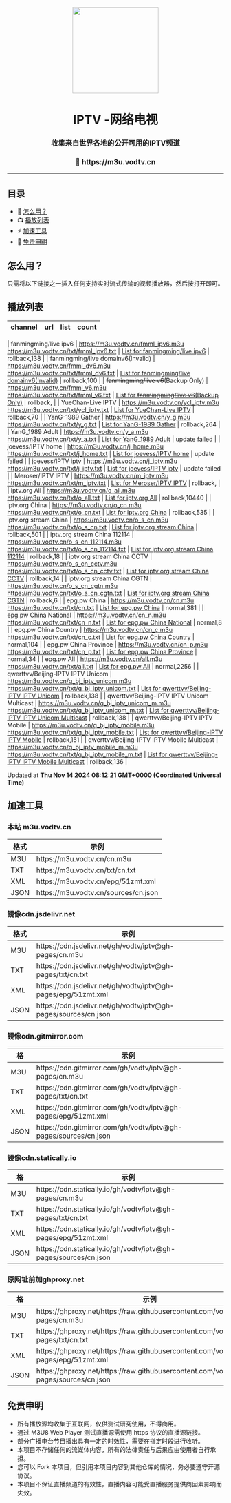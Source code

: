 <div align="center">
<img src="https://vodtv.gitee.io/img/iptv/logo.png" height="200"/>
<h1 align="center">IPTV -网络电视</h1>
<h3>收集来自世界各地的公开可用的IPTV频道</h3>
<h3>🔗 https://m3u.vodtv.cn</h3>
</div>

---
## 目录

- 🚀 [怎么用？](#怎么用？)
- 📺 [播放列表](#播放列表)
- ⚡️ [加速工具](#加速工具)
- 📖 [免责申明](#免责申明)

##  怎么用？

只需将以下链接之一插入任何支持实时流式传输的视频播放器，然后按打开即可。

## 播放列表

| channel | url | list | count |
| ------- | --- | ---- | ----- |

| fanmingming/live ipv6 | <https://m3u.vodtv.cn/fmml_ipv6.m3u> <br> <https://m3u.vodtv.cn/txt/fmml_ipv6.txt> | [List for fanmingming/live ipv6](https://m3u.vodtv.cn/list/fmml_ipv6.list) | rollback,138 |
| fanmingming/live domainv6(Invalid) | <https://m3u.vodtv.cn/fmml_dv6.m3u> <br> <https://m3u.vodtv.cn/txt/fmml_dv6.txt> | [List for fanmingming/live domainv6(Invalid)](https://m3u.vodtv.cn/list/fmml_dv6.list) | rollback,100 |
| ~~fanmingming/live v6~~(Backup Only) | <https://m3u.vodtv.cn/fmml_v6.m3u> <br> <https://m3u.vodtv.cn/txt/fmml_v6.txt> | [List for ~~fanmingming/live v6~~(Backup Only)](https://m3u.vodtv.cn/list/fmml_v6.list) | rollback, |
| YueChan-Live IPTV | <https://m3u.vodtv.cn/ycl_iptv.m3u> <br> <https://m3u.vodtv.cn/txt/ycl_iptv.txt> | [List for YueChan-Live IPTV](https://m3u.vodtv.cn/list/ycl_iptv.list) | rollback,70 |
| YanG-1989 Gather | <https://m3u.vodtv.cn/y_g.m3u> <br> <https://m3u.vodtv.cn/txt/y_g.txt> | [List for YanG-1989 Gather](https://m3u.vodtv.cn/list/y_g.list) | rollback,264 |
| YanG_1989 Adult | <https://m3u.vodtv.cn/y_a.m3u> <br> <https://m3u.vodtv.cn/txt/y_a.txt> | [List for YanG_1989 Adult](https://m3u.vodtv.cn/list/y_a.list) | update failed |
| joevess/IPTV home | <https://m3u.vodtv.cn/j_home.m3u> <br> <https://m3u.vodtv.cn/txt/j_home.txt> | [List for joevess/IPTV home](https://m3u.vodtv.cn/list/j_home.list) | update failed |
| joevess/IPTV iptv | <https://m3u.vodtv.cn/j_iptv.m3u> <br> <https://m3u.vodtv.cn/txt/j_iptv.txt> | [List for joevess/IPTV iptv](https://m3u.vodtv.cn/list/j_iptv.list) | update failed |
| Meroser/IPTV IPTV | <https://m3u.vodtv.cn/m_iptv.m3u> <br> <https://m3u.vodtv.cn/txt/m_iptv.txt> | [List for Meroser/IPTV IPTV](https://m3u.vodtv.cn/list/m_iptv.list) | rollback, |
| iptv.org All | <https://m3u.vodtv.cn/o_all.m3u> <br> <https://m3u.vodtv.cn/txt/o_all.txt> | [List for iptv.org All](https://m3u.vodtv.cn/list/o_all.list) | rollback,10440 |
| iptv.org China | <https://m3u.vodtv.cn/o_cn.m3u> <br> <https://m3u.vodtv.cn/txt/o_cn.txt> | [List for iptv.org China](https://m3u.vodtv.cn/list/o_cn.list) | rollback,535 |
| iptv.org stream China | <https://m3u.vodtv.cn/o_s_cn.m3u> <br> <https://m3u.vodtv.cn/txt/o_s_cn.txt> | [List for iptv.org stream China](https://m3u.vodtv.cn/list/o_s_cn.list) | rollback,501 |
| iptv.org stream China 112114 | <https://m3u.vodtv.cn/o_s_cn_112114.m3u> <br> <https://m3u.vodtv.cn/txt/o_s_cn_112114.txt> | [List for iptv.org stream China 112114](https://m3u.vodtv.cn/list/o_s_cn_112114.list) | rollback,18 |
| iptv.org stream China CCTV | <https://m3u.vodtv.cn/o_s_cn_cctv.m3u> <br> <https://m3u.vodtv.cn/txt/o_s_cn_cctv.txt> | [List for iptv.org stream China CCTV](https://m3u.vodtv.cn/list/o_s_cn_cctv.list) | rollback,14 |
| iptv.org stream China CGTN | <https://m3u.vodtv.cn/o_s_cn_cgtn.m3u> <br> <https://m3u.vodtv.cn/txt/o_s_cn_cgtn.txt> | [List for iptv.org stream China CGTN](https://m3u.vodtv.cn/list/o_s_cn_cgtn.list) | rollback,6 |
| epg.pw China | <https://m3u.vodtv.cn/cn.m3u> <br> <https://m3u.vodtv.cn/txt/cn.txt> | [List for epg.pw China](https://m3u.vodtv.cn/list/cn.list) | normal,381 |
| epg.pw China National | <https://m3u.vodtv.cn/cn_n.m3u> <br> <https://m3u.vodtv.cn/txt/cn_n.txt> | [List for epg.pw China National](https://m3u.vodtv.cn/list/cn_n.list) | normal,8 |
| epg.pw China Country | <https://m3u.vodtv.cn/cn_c.m3u> <br> <https://m3u.vodtv.cn/txt/cn_c.txt> | [List for epg.pw China Country](https://m3u.vodtv.cn/list/cn_c.list) | normal,104 |
| epg.pw China Province | <https://m3u.vodtv.cn/cn_p.m3u> <br> <https://m3u.vodtv.cn/txt/cn_p.txt> | [List for epg.pw China Province](https://m3u.vodtv.cn/list/cn_p.list) | normal,34 |
| epg.pw All | <https://m3u.vodtv.cn/all.m3u> <br> <https://m3u.vodtv.cn/txt/all.txt> | [List for epg.pw All](https://m3u.vodtv.cn/list/all.list) | normal,2256 |
| qwerttvv/Beijing-IPTV IPTV Unicom | <https://m3u.vodtv.cn/q_bj_iptv_unicom.m3u> <br> <https://m3u.vodtv.cn/txt/q_bj_iptv_unicom.txt> | [List for qwerttvv/Beijing-IPTV IPTV Unicom](https://m3u.vodtv.cn/list/q_bj_iptv_unicom.list) | rollback,138 |
| qwerttvv/Beijing-IPTV IPTV Unicom Multicast | <https://m3u.vodtv.cn/q_bj_iptv_unicom_m.m3u> <br> <https://m3u.vodtv.cn/txt/q_bj_iptv_unicom_m.txt> | [List for qwerttvv/Beijing-IPTV IPTV Unicom Multicast](https://m3u.vodtv.cn/list/q_bj_iptv_unicom_m.list) | rollback,138 |
| qwerttvv/Beijing-IPTV IPTV Mobile | <https://m3u.vodtv.cn/q_bj_iptv_mobile.m3u> <br> <https://m3u.vodtv.cn/txt/q_bj_iptv_mobile.txt> | [List for qwerttvv/Beijing-IPTV IPTV Mobile](https://m3u.vodtv.cn/list/q_bj_iptv_mobile.list) | rollback,151 |
| qwerttvv/Beijing-IPTV IPTV Mobile Multicast | <https://m3u.vodtv.cn/q_bj_iptv_mobile_m.m3u> <br> <https://m3u.vodtv.cn/txt/q_bj_iptv_mobile_m.txt> | [List for qwerttvv/Beijing-IPTV IPTV Mobile Multicast](https://m3u.vodtv.cn/list/q_bj_iptv_mobile_m.list) | rollback,136 |

Updated at **Thu Nov 14 2024 08:12:21 GMT+0000 (Coordinated Universal Time)**

## 加速工具

### 本站 m3u.vodtv.cn

<table>
  <thead>
    <tr>
      <th>格式</th>
      <th>示例 </th>
    </tr>
  </thead>
  <tbody>
    <tr>
      <td>M3U</td>
      <td>https://m3u.vodtv.cn/cn.m3u</td>
    </tr>
     <tr>
      <td>TXT</td>
      <td>https://m3u.vodtv.cn/txt/cn.txt</td>
    </tr>
    <tr>
      <td>XML</td>
      <td>https://m3u.vodtv.cn/epg/51zmt.xml</td>
    </tr>
    <tr>
      <td>JSON</td>
      <td>https://m3u.vodtv.cn/sources/cn.json</td>
    </tr>
  </tbody>
</table>

### 镜像cdn.jsdelivr.net

<table>
  <thead>
    <tr>
      <th>格式</th>
      <th>示例 </th>
    </tr>
  </thead>
  <tbody>
    <tr>
      <td>M3U</td>
      <td>https://cdn.jsdelivr.net/gh/vodtv/iptv@gh-pages/cn.m3u</td>
    </tr>
     <tr>
      <td>TXT</td>
      <td>https://cdn.jsdelivr.net/gh/vodtv/iptv@gh-pages/txt/cn.txt</td>
    </tr>
    <tr>
      <td>XML</td>
      <td>https://cdn.jsdelivr.net/gh/vodtv/iptv@gh-pages/epg/51zmt.xml</td>
    </tr>
    <tr>
      <td>JSON</td>
      <td>https://cdn.jsdelivr.net/gh/vodtv/iptv@gh-pages/sources/cn.json</td>
    </tr>
  </tbody>
</table>

### 镜像cdn.gitmirror.com

<table>
  <thead>
    <tr>
      <th>格</th>
      <th>示例 </th>
    </tr>
  </thead>
  <tbody>
    <tr>
      <td>M3U</td>
      <td>https://cdn.gitmirror.com/gh/vodtv/iptv@gh-pages/cn.m3u</td>
    </tr>
     <tr>
      <td>TXT</td>
      <td>https://cdn.gitmirror.com/gh/vodtv/iptv@gh-pages/txt/cn.txt</td>
    </tr>
    <tr>
      <td>XML</td>
      <td>https://cdn.gitmirror.com/gh/vodtv/iptv@gh-pages/epg/51zmt.xml</td>
    </tr>
    <tr>
      <td>JSON</td>
      <td>https://cdn.gitmirror.com/gh/vodtv/iptv@gh-pages/sources/cn.json</td>
    </tr>
  </tbody>
</table>

### 镜像cdn.statically.io

<table>
  <thead>
    <tr>
      <th>格</th>
      <th>示例 </th>
    </tr>
  </thead>
  <tbody>
    <tr>
      <td>M3U</td>
      <td>https://cdn.statically.io/gh/vodtv/iptv@gh-pages/cn.m3u</td>
    </tr>
     <tr>
      <td>TXT</td>
      <td>https://cdn.statically.io/gh/vodtv/iptv@gh-pages/txt/cn.txt</td>
    </tr>
    <tr>
      <td>XML</td>
      <td>https://cdn.statically.io/gh/vodtv/iptv@gh-pages/epg/51zmt.xml</td>
    </tr>
    <tr>
      <td>JSON</td>
      <td>https://cdn.statically.io/gh/vodtv/iptv@gh-pages/sources/cn.json</td>
    </tr>
  </tbody>
</table>

### 原网址前加ghproxy.net

<table>
  <thead>
    <tr>
      <th>格</th>
      <th>示例 </th>
    </tr>
  </thead>
   <tbody>
    <tr>
      <td>M3U</td>
      <td>https://ghproxy.net/https://raw.githubusercontent.com/vodtv/iptv/gh-pages/cn.m3u</td>
    </tr>
     <tr>
      <td>TXT</td>
      <td>https://ghproxy.net/https://raw.githubusercontent.com/vodtv/iptv/gh-pages/txt/cn.txt</td>
    </tr>
    <tr>
      <td>XML</td>
      <td>https://ghproxy.net/https://raw.githubusercontent.com/vodtv/iptv/gh-pages/epg/51zmt.xml</td>
    </tr>
    <tr>
      <td>JSON</td>
      <td>https://ghproxy.net/https://raw.githubusercontent.com/vodtv/iptv/gh-pages/sources/cn.json</td>
    </tr>
  </tbody>
</table>

## 免责申明

- 所有播放源均收集于互联网，仅供测试研究使用，不得商用。
- 通过 M3U8 Web Player 测试直播源需使用 https 协议的直播源链接。
- 部分广播电台节目播出具有一定的时效性，需要在指定时段进行收听。
- 本项目不存储任何的流媒体内容，所有的法律责任与后果应由使用者自行承担。
- 您可以 Fork 本项目，但引用本项目内容到其他仓库的情况，务必要遵守开源协议。
- 本项目不保证直播频道的有效性，直播内容可能受直播服务提供商因素影响而失效。

